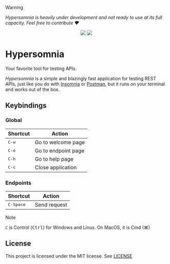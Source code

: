 <!-- prettier-ignore -->
> [!WARNING]
> _Hypersomnia is heavily under development and not ready to use at its full
> capacity. Feel free to contribute :heart:_

<div style="text-align: center;">
  <image src="./docs/images/welcome.png" />
  <image src="https://goreportcard.com/badge/github.com/HicaroD/hypersomnia" />
</div>

# Hypersomnia

Your favorite tool for testing APIs.

_Hypersomnia_ is a simple and blazingly fast application for testing REST APIs,
just like you do with [Insomnia](https://insomnia.rest/) or
[Postman](https://www.postman.com/), but it runs on your terminal and works out
of the box.

## Keybindings

### Global

| Shortcut       | Action              |
| -------------- | ------------------- |
| <kbd>C-w</kbd> | Go to welcome page  |
| <kbd>C-e</kbd> | Go to endpoint page |
| <kbd>C-h</kbd> | Go to help page     |
| <kbd>C-c</kbd> | Close application   |

### Endpoints

| Shortcut           | Action       |
| ------------------ | ------------ |
| <kbd>C-Space</kbd> | Send request |

<!-- prettier-ignore -->
> [!NOTE]
> `C` is Control (<kbd>Ctrl</kbd>) for Windows and Linux. On MacOS, it is Cmd
> (⌘)

## License

This project is licensed under the MIT license. See [LICENSE](./LICENSE)
